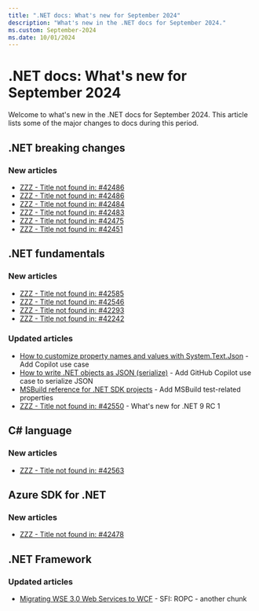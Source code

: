 ```yaml
---
title: ".NET docs: What's new for September 2024"
description: "What's new in the .NET docs for September 2024."
ms.custom: September-2024
ms.date: 10/01/2024
---
```


# .NET docs: What's new for September 2024

Welcome to what's new in the .NET docs for September 2024. This article lists some of the major changes to docs during this period.

## .NET breaking changes

### New articles

- [ZZZ - Title not found in: #42486](../core/compatibility/core-libraries/9.0/async-callback.md)
- [ZZZ - Title not found in: #42486](../core/compatibility/core-libraries/9.0/non-keyed-params.md)
- [ZZZ - Title not found in: #42484](../core/compatibility/windows-forms/9.0/imsocomponent-support.md)
- [ZZZ - Title not found in: #42483](../core/compatibility/networking/9.0/redact-headers.md)
- [ZZZ - Title not found in: #42475](../core/compatibility/core-libraries/9.0/ziparchiveentry-encoding.md)
- [ZZZ - Title not found in: #42451](../core/compatibility/jit/9.0/fp-to-integer.md)

## .NET fundamentals

### New articles

- [ZZZ - Title not found in: #42585](../core/deploying/native-aot/security.md)
- [ZZZ - Title not found in: #42546](../core/deploying/native-aot/intrinsic-requiresdynamiccode-apis.md)
- [ZZZ - Title not found in: #42293](../core/extensions/httpclient-factory-troubleshooting.md)
- [ZZZ - Title not found in: #42242](../fundamentals/networking/http/httpclient-migrate-from-httpwebrequest.md)

### Updated articles

- [How to customize property names and values with System.Text.Json](../standard/serialization/system-text-json/customize-properties.md) - Add Copilot use case
- [How to write .NET objects as JSON (serialize)](../standard/serialization/system-text-json/how-to.md) - Add GitHub Copilot use case to serialize JSON
- [MSBuild reference for .NET SDK projects](../core/project-sdk/msbuild-props.md) - Add MSBuild test-related properties
- [ZZZ - Title not found in: #42550](../core/whats-new/dotnet-9/libraries.md) - What's new for .NET 9 RC 1

## C# language

### New articles

- [ZZZ - Title not found in: #42563](../csharp/language-reference/compiler-messages/overload-resolution.md)

## Azure SDK for .NET

### New articles

- [ZZZ - Title not found in: #42478](../azure/migration/appcat/faq.md)

## .NET Framework

### Updated articles

- [Migrating WSE 3.0 Web Services to WCF](../framework/wcf/feature-details/migrating-wse-3-0-web-services-to-wcf.md) - SFI: ROPC - another chunk

